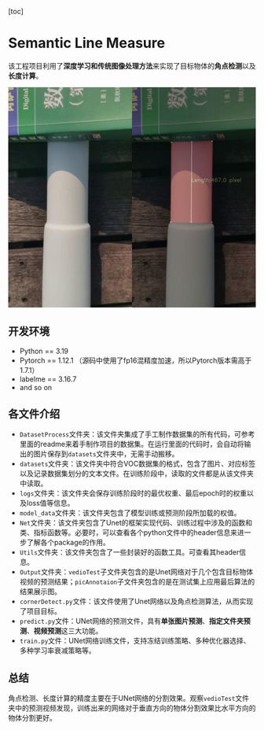 [toc]

# Semantic Line Measure

该工程项目利用了**深度学习和传统图像处理方法**来实现了目标物体的**角点检测**以及**长度计算**。

![img_store/hstack.png at master · Kiumb1223/img_store (github.com)](https://github.com/Kiumb1223/img_store/blob/master/hstack.png)

## 开发环境

* Python  == 3.19
* Pytorch == 1.12.1 （源码中使用了fp16混精度加速，所以Pytorch版本需高于1.7.1）
* labelme == 3.16.7
*  and so on 

## 各文件介绍

* `DatasetProcess`文件夹：该文件夹集成了手工制作数据集的所有代码，可参考里面的readme来着手制作项目的数据集。在运行里面的代码时，会自动将输出的图片保存到`datasets`文件夹中，无需手动搬移。
* `datasets`文件夹：该文件夹中符合VOC数据集的格式，包含了图片、对应标签以及记录数据集划分的文本文件。在训练阶段中，读取的文件都是从该文件夹中读取。
* `logs`文件夹：该文件夹会保存训练阶段时的最优权重、最后epoch时的权重以及loss值等信息。
* `model_data`文件夹：该文件夹包含了模型训练或预测阶段所加载的权值。
* `Net`文件夹：该文件夹包含了Unet的框架实现代码、训练过程中涉及的函数和类、指标函数等。必要时，可以查看各个python文件中的header信息来进一步了解各个package的作用。
* `Utils`文件夹：该文件夹包含了一些封装好的函数工具。可查看其header信息。
* `Output`文件夹：`vedioTest`子文件夹包含的是Unet网络对于几个包含目标物体视频的预测结果；`picAnnotaion`子文件夹包含的是在测试集上应用最后算法的结果展示图。
* `cornerDetect.py`文件：该文件使用了Unet网络以及角点检测算法，从而实现了项目目标。
* `predict.py`文件：UNet网络的预测文件，具有**单张图片预测**、**指定文件夹预测**、**视频预测**这三大功能。
* `train.py`文件：UNet网络训练文件，支持冻结训练策略、多种优化器选择、多种学习率衰减策略等。

## 总结

角点检测、长度计算的精度主要在于UNet网络的分割效果。观察`vedioTest`文件夹中的预测视频发现，训练出来的网络对于垂直方向的物体分割效果比水平方向的物体分割更好。



